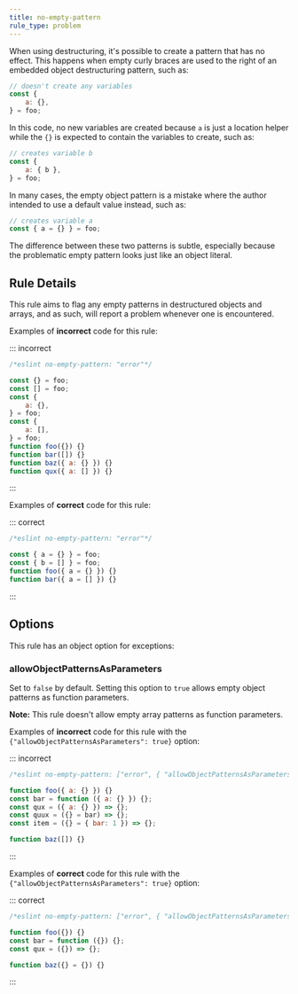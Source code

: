 ```yaml
---
title: no-empty-pattern
rule_type: problem
---
```


When using destructuring, it's possible to create a pattern that has no effect. This happens when empty curly braces are used to the right of an embedded object destructuring pattern, such as:

```js
// doesn't create any variables
const {
    a: {},
} = foo;
```

In this code, no new variables are created because `a` is just a location helper while the `{}` is expected to contain the variables to create, such as:

```js
// creates variable b
const {
    a: { b },
} = foo;
```

In many cases, the empty object pattern is a mistake where the author intended to use a default value instead, such as:

```js
// creates variable a
const { a = {} } = foo;
```

The difference between these two patterns is subtle, especially because the problematic empty pattern looks just like an object literal.

## Rule Details

This rule aims to flag any empty patterns in destructured objects and arrays, and as such, will report a problem whenever one is encountered.

Examples of **incorrect** code for this rule:

::: incorrect

```js
/*eslint no-empty-pattern: "error"*/

const {} = foo;
const [] = foo;
const {
    a: {},
} = foo;
const {
    a: [],
} = foo;
function foo({}) {}
function bar([]) {}
function baz({ a: {} }) {}
function qux({ a: [] }) {}
```

:::

Examples of **correct** code for this rule:

::: correct

```js
/*eslint no-empty-pattern: "error"*/

const { a = {} } = foo;
const { b = [] } = foo;
function foo({ a = {} }) {}
function bar({ a = [] }) {}
```

:::

## Options

This rule has an object option for exceptions:

### allowObjectPatternsAsParameters

Set to `false` by default. Setting this option to `true` allows empty object patterns as function parameters.

**Note:** This rule doesn't allow empty array patterns as function parameters.

Examples of **incorrect** code for this rule with the `{"allowObjectPatternsAsParameters": true}` option:

::: incorrect

```js
/*eslint no-empty-pattern: ["error", { "allowObjectPatternsAsParameters": true }]*/

function foo({ a: {} }) {}
const bar = function ({ a: {} }) {};
const qux = ({ a: {} }) => {};
const quux = ({} = bar) => {};
const item = ({} = { bar: 1 }) => {};

function baz([]) {}
```

:::

Examples of **correct** code for this rule with the `{"allowObjectPatternsAsParameters": true}` option:

::: correct

```js
/*eslint no-empty-pattern: ["error", { "allowObjectPatternsAsParameters": true }]*/

function foo({}) {}
const bar = function ({}) {};
const qux = ({}) => {};

function baz({} = {}) {}
```

:::
